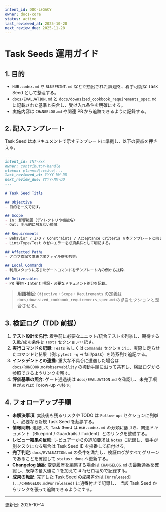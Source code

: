 ```yaml
---
intent_id: DOC-LEGACY
owner: docs-core
status: active
last_reviewed_at: 2025-10-28
next_review_due: 2025-11-28
---
```


# Task Seeds 運用ガイド

## 1. 目的

- `HUB.codex.md` や `BLUEPRINT.md` などで抽出された課題を、着手可能な Task Seed として整理する。
- `docs/EVALUATION.md` と `docs/downsized_cookbook_requirements_spec.md` に記載された基準と突合し、受け入れ条件を明確にする。
- 実施内容は `CHANGELOG.md` や関連 PR から追跡できるように記録する。

## 2. 記入テンプレート

Task Seed は本ドキュメントで示すテンプレートに準拠し、以下の要点を押さえる。

```markdown
---
intent_id: INT-xxx
owner: contributor-handle
status: planned|active|...
last_reviewed_at: YYYY-MM-DD
next_review_due: YYYY-MM-DD
---

# Task Seed Title

## Objective
- 目的を一文で記す。

## Scope
- In: 影響範囲（ディレクトリや機能名）
- Out: 明示的に触れない領域

## Requirements
- Behavior / I/O / Constraints / Acceptance Criteria を本テンプレートと同じ粒度で箇条書き。
- Lint/Type/Test のゼロエラーを必須条件として明記する。

## Affected Paths
- グロブ表記で変更予定ファイル群を列挙。

## Local Commands
- 利用スタックに応じたゲートコマンドをテンプレート内の例から抜粋。

## Deliverables
- PR 要約・Intent 明記・必要なドキュメント差分を記載。
```

> **用語補足**: `Objective`・`Scope`・`Requirements` の定義は `docs/downsized_cookbook_requirements_spec.md` の該当セクションと整合させる。

## 3. 検証ログ（TDD 前提）

1. **テスト設計を先行**: 着手前に必要なユニット/統合テストを列挙し、期待する失敗/成功条件を `Tests` セクションへ記す。
2. **実行コマンドの記録**: `Tests` もしくは `Commands` セクションに、実際に走らせたコマンドと結果（例: `pytest -q` → fail/pass）を時系列で追記する。
3. **インシデントとの連携**: 重大な不具合に遭遇した場合は `docs/RUNBOOK.md#observability` の初動手順に沿って共有し、検証ログから参照できるようリンクを残す。
4. **評価基準の照合**: ゲート通過後は `docs/EVALUATION.md` を確認し、未完了項目があれば Follow-up へ移す。

## 4. フォローアップ手順

- **未解決事項**: 実装後も残るリスクや TODO は `Follow-ups` セクションに列挙し、必要なら新規 Task Seed を起票する。
- **情報同期**: 追記した Task Seed は `HUB.codex.md` の分類に基づき、関連ドキュメント（Blueprint /
  Guardrails / Incident）とのリンクを整備する。
- **レビュー結果の反映**: レビュアーからの追加要求は `Notes` に記録し、着手が別タスクになる場合は Task Seed ID を採番して紐付ける。
- **完了判定**: `docs/EVALUATION.md` の条件を満たし、検証ログがすべてグリーンであることを確認して `status: done` へ更新する。
- **Changelog 通番**: 変更履歴を編集する場合は `CHANGELOG.md` の最新通番を確認し、既存の最大値に 1 を加えて 4 桁ゼロ埋めで記録する。
- **成果の転記**: 完了した Task Seed の成果差分は `[Unreleased](../CHANGELOG.md#unreleased)` に通番付きで記録し、
  当該 Task Seed からリンクを張って追跡できるようにする。

---

更新日: 2025-10-14
